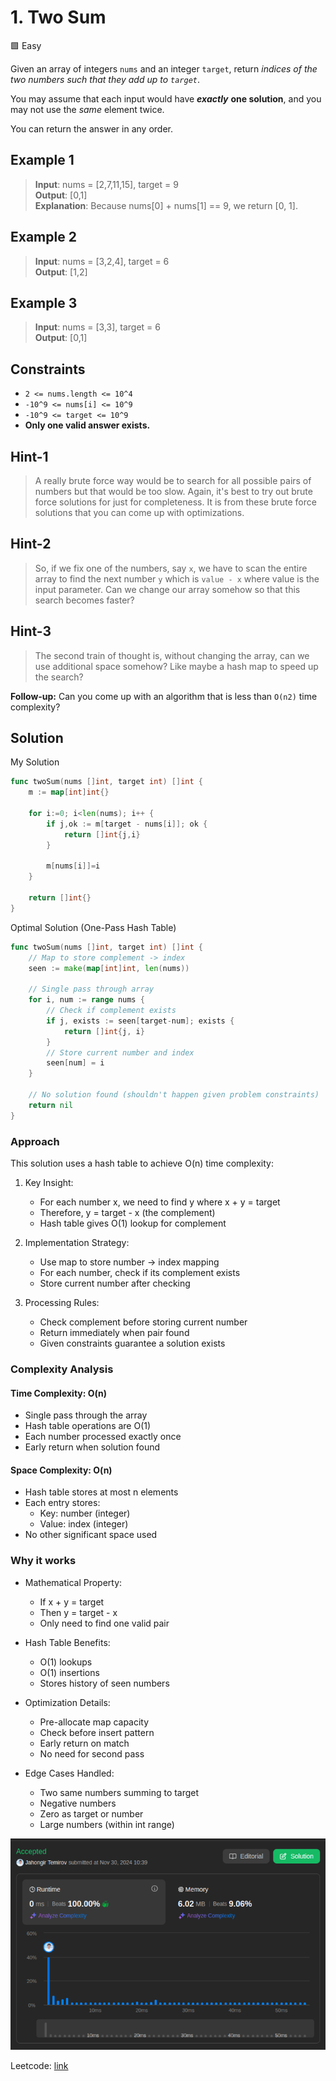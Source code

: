 # 1. Two Sum

🟩 Easy

Given an array of integers `nums` and an integer `target`, return _indices of the two numbers such that they add up to `target`_.

You may assume that each input would have _**exactly**_ **one solution**, and you may not use the _same_ element twice.

You can return the answer in any order.

## Example 1

> **Input**: nums = [2,7,11,15], target = 9 \
> **Output**: [0,1] \
> **Explanation**: Because nums[0] + nums[1] == 9, we return [0, 1].

## Example 2

> **Input**: nums = [3,2,4], target = 6 \
> **Output**: [1,2]

## Example 3

> **Input**: nums = [3,3], target = 6 \
> **Output**: [0,1]

## Constraints

* `2 <= nums.length <= 10^4`
* `-10^9 <= nums[i] <= 10^9`
* `-10^9 <= target <= 10^9`
* **Only one valid answer exists.**

## Hint-1

> A really brute force way would be to search for all possible pairs of numbers but that would be too slow. Again, it's best to try out brute force solutions for just for completeness. It is from these brute force solutions that you can come up with optimizations.

## Hint-2

> So, if we fix one of the numbers, say `x`, we have to scan the entire array to find the next number `y` which is `value - x` where value is the input parameter. Can we change our array somehow so that this search becomes faster?

## Hint-3

> The second train of thought is, without changing the array, can we use additional space somehow? Like maybe a hash map to speed up the search?

**Follow-up:** Can you come up with an algorithm that is less than `O(n2)` time complexity?

## Solution

My Solution

```go
func twoSum(nums []int, target int) []int {
    m := map[int]int{}

    for i:=0; i<len(nums); i++ {
        if j,ok := m[target - nums[i]]; ok {
            return []int{j,i}
        }

        m[nums[i]]=i
    }

    return []int{}
}
```

Optimal Solution (One-Pass Hash Table)

```go
func twoSum(nums []int, target int) []int {
    // Map to store complement -> index
    seen := make(map[int]int, len(nums))
    
    // Single pass through array
    for i, num := range nums {
        // Check if complement exists
        if j, exists := seen[target-num]; exists {
            return []int{j, i}
        }
        // Store current number and index
        seen[num] = i
    }
    
    // No solution found (shouldn't happen given problem constraints)
    return nil
}
```

### Approach

This solution uses a hash table to achieve O(n) time complexity:

1. Key Insight:
   * For each number x, we need to find y where x + y = target
   * Therefore, y = target - x (the complement)
   * Hash table gives O(1) lookup for complement

2. Implementation Strategy:
   * Use map to store number -> index mapping
   * For each number, check if its complement exists
   * Store current number after checking

3. Processing Rules:
   * Check complement before storing current number
   * Return immediately when pair found
   * Given constraints guarantee a solution exists

### Complexity Analysis

#### Time Complexity: O(n)

* Single pass through the array
* Hash table operations are O(1)
* Each number processed exactly once
* Early return when solution found

#### Space Complexity: O(n)

* Hash table stores at most n elements
* Each entry stores:
  * Key: number (integer)
  * Value: index (integer)
* No other significant space used

### Why it works

* Mathematical Property:
  * If x + y = target
  * Then y = target - x
  * Only need to find one valid pair

* Hash Table Benefits:
  * O(1) lookups
  * O(1) insertions
  * Stores history of seen numbers

* Optimization Details:
  * Pre-allocate map capacity
  * Check before insert pattern
  * Early return on match
  * No need for second pass

* Edge Cases Handled:
  * Two same numbers summing to target
  * Negative numbers
  * Zero as target or number
  * Large numbers (within int range)

![result](1.png)

Leetcode: [link](https://leetcode.com/problems/two-sum/description/)
